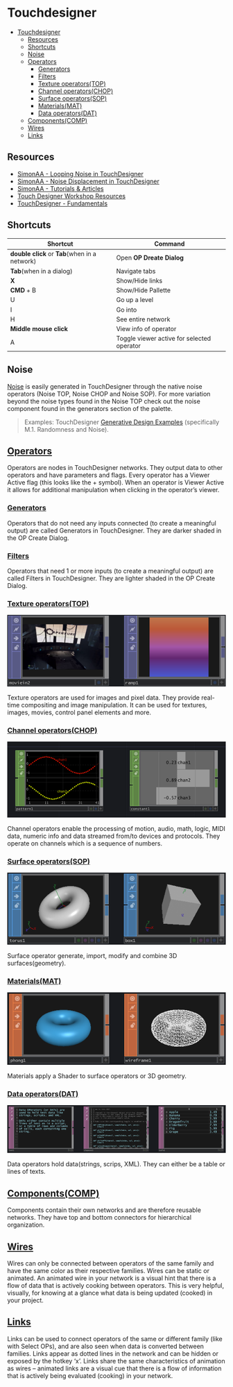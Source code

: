 # Touchdesigner

- [Touchdesigner](#touchdesigner)
  - [Resources](#resources)
  - [Shortcuts](#shortcuts)
  - [Noise](#noise)
  - [Operators](#operators)
    - [Generators](#generators)
    - [Filters](#filters)
    - [Texture operators(TOP)](#texture-operatorstop)
    - [Channel operators(CHOP)](#channel-operatorschop)
    - [Surface operators(SOP)](#surface-operatorssop)
    - [Materials(MAT)](#materialsmat)
    - [Data operators(DAT)](#data-operatorsdat)
  - [Components(COMP)](#componentscomp)
  - [Wires](#wires)
  - [Links](#links)


## Resources

- [SimonAA - Looping Noise in TouchDesigner](https://www.simonaa.media/tutorials/looping-noise-part-1)
- [SimonAA - Noise Displacement in TouchDesigner](https://www.simonaa.media/tutorials/noisedisplacement)
- [SimonAA - Tutorials & Articles](https://www.simonaa.media/tutorials-articles)
- [Touch Designer Workshop Resources](https://github.com/kratadata/TD-Workshop)
- [TouchDesigner - Fundamentals](https://learn.derivative.ca/courses/100-fundamentals/)

## Shortcuts

| Shortcut                                       | Command                                    |
| ---------------------------------------------- | ------------------------------------------ |
| **double click** or **Tab**(when in a network) | Open **OP Dreate Dialog**                  |
| **Tab**(when in a dialog)                      | Navigate tabs                              |
| **X**                                          | Show/Hide links                            |
| **CMD** + B                                    | Show/Hide Pallette                         |
| U                                              | Go up a level                              |
| I                                              | Go into                                    |
| H                                              | See entire network                         |
| **Middle mouse click**                         | View info of operator                      |
| A                                              | Toggle viewer active for selected operator |

## Noise

[Noise](../noise) is easily generated in TouchDesigner through the native noise operators (Noise TOP, Noise CHOP and Noise SOP). For more variation beyond the noise types found in the Noise TOP check out the noise component found in the generators section of the palette.

> Examples: TouchDesigner [Generative Design Examples](https://www.derivative.ca/wiki088/index.php?title=Generative_Design) (specifically M.1. Randomness and Noise).

## [Operators](https://derivative.ca/UserGuide/Operator)

Operators are nodes in TouchDesigner networks. They output data to other operators and have parameters and flags. Every operator has a Viewer Active flag (this looks like the + symbol). When an operator is Viewer Active it allows for additional manipulation when clicking in the operator’s viewer.

### [Generators](https://derivative.ca/UserGuide/Generator)

Operators that do not need any inputs connected (to create a meaningful output) are called Generators in TouchDesigner. They are darker shaded in the OP Create Dialog.

### [Filters](https://derivative.ca/UserGuide/Filter)

Operators that need 1 or more inputs (to create a meaningful output) are called Filters in TouchDesigner. They are lighter shaded in the OP Create Dialog.

### [Texture operators(TOP)](https://docs.derivative.ca/TOP)

![Texture operators](images/OP_TOP.png)

Texture operators are used for images and pixel data. They provide real-time compositing and image manipulation. It can be used for textures, images, movies, control panel elements and more. 

### [Channel operators(CHOP)](https://docs.derivative.ca/CHOP)

![Channel operators](images/OP_CHOP.png)

Channel operators enable the processing of motion, audio, math, logic, MIDI data, numeric info and data streamed from/to devices and protocols. They operate on channels which is a sequence of numbers.

### [Surface operators(SOP)](https://docs.derivative.ca/SOP)

![Surface operators](images/OP_SOP.png)

Surface operator generate, import, modify and combine 3D surfaces(geometry).

### [Materials(MAT)](https://docs.derivative.ca/MAT)

![Materials](images/OP_MAT.png)

Materials apply a Shader to surface operators or 3D geometry.

### [Data operators(DAT)](https://docs.derivative.ca/DAT)

![Data operators](images/OP_DAT.png)

Data operators hold data(strings, scrips, XML). They can either be a table or lines of texts.

## [Components(COMP)](https://docs.derivative.ca/Component)

Components contain their own networks and are therefore reusable networks. They have top and bottom connectors for hierarchical organization.

## [Wires](https://docs.derivative.ca/Wire)

Wires can only be connected between operators of the same family and have the same color as their respective families. Wires can be static or animated. An animated wire in your network is a visual hint that there is a flow of data that is actively cooking between operators. This is very helpful, visually, for knowing at a glance what data is being updated (cooked) in your project. 

## [Links](https://docs.derivative.ca/Link)

Links can be used to connect operators of the same or different family (like with Select OPs), and are also seen when data is converted between families. Links appear as dotted lines in the network and can be hidden or exposed by the hotkey ‘x’. Links share the same characteristics of animation as wires – animated links are a visual cue that there is a flow of information that is actively being evaluated (cooking) in your network. 